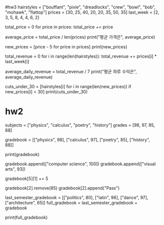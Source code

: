 #hw3
hairstyles = ["bouffant", "pixie", "dreadlocks", "crew", "bowl", "bob", "mohawk", "flattop"]
prices = [30, 25, 40, 20, 20, 35, 50, 35]
last_week = [2, 3, 5, 8, 4, 4, 6, 2]

total_price = 0
for price in prices:
    total_price += price

average_price = total_price / len(prices)
print("평균 가격은", average_price)

new_prices = [price - 5 for price in prices]
print(new_prices)

total_revenue = 0
for i in range(len(hairstyles)):
    total_revenue += prices[i] * last_week[i]

average_daily_revenue = total_revenue / 7
print("평균 하루 수익은", average_daily_revenue)

cuts_under_30 = [hairstyles[i] for i in range(len(new_prices)) if new_prices[i] < 30]
print(cuts_under_30)

# hw2
subjects = ["physics", "calculus", "poetry", "history"]
grades = [98, 97, 85, 88]

gradebook = [["physics", 98], ["calculus", 97], ["poetry", 85], ["history", 88]]

print(gradebook)

gradebook.append(["computer science", 100])
gradebook.append(["visual arts", 93])

gradebook[5][1] += 5

gradebook[2].remove(85)
gradebook[2].append("Pass")

last_semester_gradebook = [["politics", 80], ["latin", 96], ["dance", 97], ["architecture", 65]]
full_gradebook = last_semester_gradebook + gradebook

print(full_gradebook)

